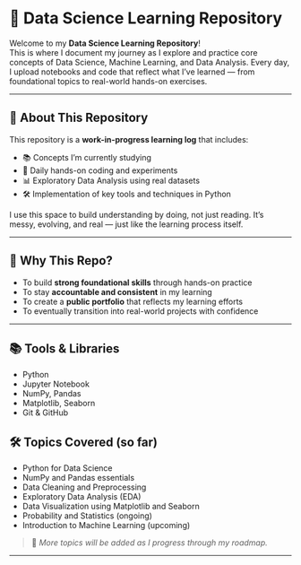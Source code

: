 # 📘 Data Science Learning Repository

Welcome to my **Data Science Learning Repository**!  
This is where I document my journey as I explore and practice core concepts of Data Science, Machine Learning, and Data Analysis. Every day, I upload notebooks and code that reflect what I’ve learned — from foundational topics to real-world hands-on exercises.

---

## 📌 About This Repository

This repository is a **work-in-progress learning log** that includes:
- 📚 Concepts I’m currently studying  
- 🧪 Daily hands-on coding and experiments  
- 📊 Exploratory Data Analysis using real datasets  
- 🛠️ Implementation of key tools and techniques in Python  

I use this space to build understanding by doing, not just reading. It’s messy, evolving, and real — just like the learning process itself.

---
## 🧠 Why This Repo?

- To build **strong foundational skills** through hands-on practice  
- To stay **accountable and consistent** in my learning  
- To create a **public portfolio** that reflects my learning efforts  
- To eventually transition into real-world projects with confidence

---

## 📚 Tools & Libraries

- Python  
- Jupyter Notebook  
- NumPy, Pandas  
- Matplotlib, Seaborn 
- Git & GitHub  

## 🛠️ Topics Covered (so far)

- Python for Data Science  
- NumPy and Pandas essentials  
- Data Cleaning and Preprocessing  
- Exploratory Data Analysis (EDA)  
- Data Visualization using Matplotlib and Seaborn  
- Probability and Statistics (ongoing)  
- Introduction to Machine Learning (upcoming)

> 📌 *More topics will be added as I progress through my roadmap.*

---



